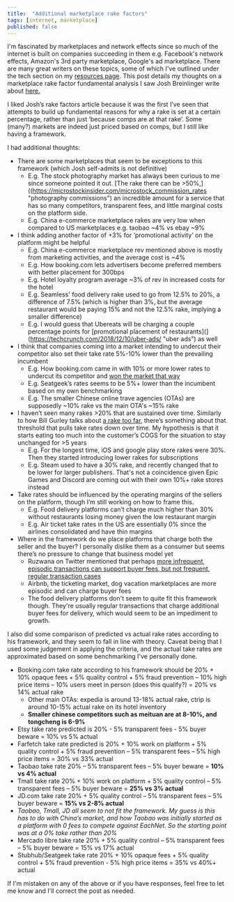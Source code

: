 ```yaml
---
title:  "Additional marketplace rake factors"
tags: [internet, marketplace]
published: false
---
```


I'm fascinated by marketplaces and network effects since so much of the internet is built on companies succeeding in them e.g. Facebook's network effects, Amazon's 3rd party marketplace, Google's ad marketplace. There are many great writers on these topics, some of which I've outlined under the tech section on my [resources page](https://www.leonlinsx.com/resources/ "resources"). This post details my thoughts on a marketplace rake factor fundamental analysis I saw Josh Breinlinger write about [here.](http://acrowdedspace.com/post/172383900012/marketplace-rake-factors "rake factors")

I liked Josh’s rake factors article because it was the first I’ve seen that attempts to build up fundamental reasons for why a rake is set at a certain percentage, rather than just ‘because comps are at that rake’. Some (many?) markets are indeed just priced based on comps, but I still like having a framework.
 
I had additional thoughts:
  * There are some marketplaces that seem to be exceptions to this framework (which Josh self-admits is not definitive)
    * E.g. The stock photography market has always been curious to me since someone pointed it out. [The rake there can be >50%,]((https://microstockinsider.com/microstock_commission_rates "photography commissions") an incredible amount for a service that has so many competitors, transparent fees, and little marginal costs on the platform side.
    * E.g. China e-commerce marketplace rakes are very low when compared to US marketplaces e.g. taobao ~4% vs ebay ~9%
  * I think adding another factor of +3% for ‘promotional activity’ on the platform might be helpful
    * E.g. China e-commerce marketplace rev mentioned above is mostly from marketing activities, and the average cost is ~4%
    * E.g. How booking.com lets advertisers become preferred members with better placement for 300bps
    * E.g. Hotel loyalty program average ~3% of rev in increased costs for the hotel
    * E.g. Seamless' food delivery rake used to go from 12.5% to 20%, a difference of 7.5% (which is
higher than 3%, but the average restaurant would be paying 15% and not the 12.5% rake, implying a smaller difference)
    * E.g. I would guess that Ubereats will be charging a couple percentage points for [promotional placement of restaurants](](https://techcrunch.com/2018/12/10/uber-ads/ "uber ads") as well
  * I think that companies coming into a market intending to undercut their competitor also set their take rate 5%-10% lower than the prevailing incumbent
    * E.g. How booking.com came in with 10% or more lower rates to undercut its competitor and [won the market that way](https://skift.com/2012/06/25/how-booking-com-conquered-world/ "OTA history")
    * E.g. Seatgeek’s rates seems to be 5%+ lower than the incumbent based on my own benchmarking
    * E.g. The smaller Chinese online trave agencies (OTAs) are supposedly ~10% rake vs the main OTA's ~15% rake
  * I haven’t seen many rakes >20% that are sustained over time. Similarly to how Bill Gurley talks about [a rake too far](http://abovethecrowd.com/2013/04/18/a-rake-too-far-optimal-platformpricing-strategy/ "optimal pricing strategy"), there’s something about that threshold that pulls take rates down over time. My hypothesis is that it starts eating too much into the customer’s COGS for the situation to stay unchanged for >5 years
    * E.g. For the longest time, iOS and google play store rakes were 30%. Then they started introducing lower rakes for subscriptions
    * E.g. Steam used to have a 30% rake, and recently changed that to be lower for larger publishers. That's not a coincidence given Epic Games and Discord are coming out with their own 10%+ rake stores instead
  * Take rates should be influenced by the operating margins of the sellers on the platform, though I’m still working on how to frame this. 
    * E.g. Food delivery platforms can’t charge much higher than 30% without restaurants losing money given the low restaurant margin
    * E.g. Air ticket take rates in the US are essentially 0% since the airlines consolidated and have thin margins
  * Where in the framework do we place platforms that charge both the seller and the buyer? I personally dislike them as a consumer but seems there’s no pressure to change that business model yet
    * Ruzwana on Twitter mentioned that perhaps [more infrequent, episodic transactions can support buyer fees, but not frequent, regular transaction cases](https://twitter.com/daveambrose/status/694921246799073280)
    * Airbnb, the ticketing market, dog vacation marketplaces are more episodic and can charge buyer fees
    * The food delivery platforms don't seem to quite fit this framework though. They're usually regular transactions that charge additional buyer fees for delivery, which would seem to be an impediment to growth. 
 
I also did some comparison of predicted vs actual rake rates according to his framework, and they seem to fall in line with theory. Caveat being that I used some judgement in applying the criteria, and the actual take rates are approximated based on some benchmarking I've personally done.

  * Booking.com take rate according to his framework should be 20% + 10% opaque fees + 5% quality control + 5% fraud prevention – 10% high price items – 10% users meet in person (does this qualify?) = 20% vs 14% actual rake
    * Other main OTAs: expedia is around 13-18% actual rake, ctrip is around 10-15% actual rake on its hotel inventory
    * **Smaller chinese competitors such as meituan are at 8-10%, and tongcheng is 6-9%**
  * Etsy take rate predicted is 20% - 5% transparent fees - 5% buyer beware = 10% vs 5% actual
  * Farfetch take rate predicted is 20% + 10% work on platform + 5% quality control + 5% fraud prevention – 5% transparent fees – 5% high price items = 30% vs 33% actual
  * Taobao take rate 20% – 5% transparent fees – 5% buyer beware = **10% vs 4% actual**
  * Tmall take rate 20% + 10% work on platform + 5% quality control – 5% transparent fees – 5% buyer beware = **25% vs 3% actual**
  * JD.com take rate 20% + 5% quality control – 5% transparent fees – 5% buyer beware = **15% vs 2-8% actual**
  * *Taobao, Tmall, JD all seem to not fit the framework. My guess is this has to do with China’s market, and how Taobao was initially started as a platform with 0 fees to compete against EachNet. So the starting point was at a 0% take rather than 20%*
  * Mercado libre take rate 20% + 5% quality control – 5% transparent fees – 5% buyer beware = 15% vs 17% actual
  * Stubhub/Seatgeek take rate 20% + 10% opaque fees + 5% quality control + 5% fraud prevention - 5% high price items = 35% vs 40%+ actual
  
If I'm mistaken on any of the above or if you have responses, feel free to let me know and I'll correct the post as needed.
